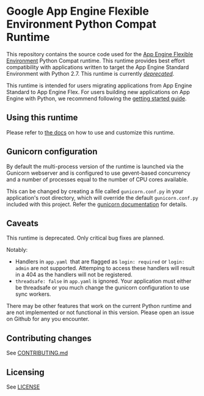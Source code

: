 Google App Engine Flexible Environment Python Compat Runtime
===================================================

This repository contains the source code used for the [App Engine Flexible Environment](https://cloud.google.com/appengine/docs/flexible/) Python Compat runtime.  This runtime provides best effort compatibility with applications written to target the App Engine Standard Environment with Python 2.7. This runtime is currently [*deprecated*](https://cloud.google.com/appengine/docs/flexible/python/upgrading#runtime_deprecations).

This runtime is intended for users migrating applications from App Engine Standard to App Engine Flex. For users building new applications on App Engine with Python, we recommend following the [getting started guide](https://cloud.google.com/python).


Using this runtime
------------------
Please refer to [the docs](https://cloud.google.com/appengine/docs/flexible/python/migrating-an-existing-app) on how to use and customize this runtime.

Gunicorn configuration
----------------------
By default the multi-process version of the runtime is launched via the Gunicorn
webserver and is configured to use gevent-based concurrency and a number of
processes equal to the number of CPU cores available.

This can be changed by creating a file called `gunicorn.conf.py` in your
application's root directory, which will override the default
`gunicorn.conf.py` included with this project. Refer the [gunicorn documentation](http://gunicorn-docs.readthedocs.org/en/latest/settings.html) for details.

Caveats
-------
This runtime is deprecated.  Only critical bug fixes are planned.

Notably:
* Handlers in `app.yaml `that are flagged as `login: required` or `login: admin` are not supported. Attemping to access these handlers will result in a 404 as the handlers will not be registered.
* `threadsafe: false` in `app.yaml` is ignored. Your application must either be threadsafe or you much change the gunicorn configuration to use sync workers.

There may be other features that work on the current Python runtime and are not
implemented or not functional in this version. Please open an issue on Github
for any you encounter.

Contributing changes
--------------------

See [CONTRIBUTING.md](CONTRIBUTING.md)

Licensing
---------

See [LICENSE](LICENSE)
